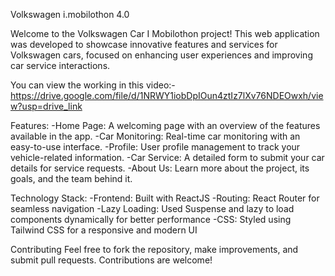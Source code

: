 Volkswagen i.mobilothon 4.0

Welcome to the Volkswagen Car I Mobilothon project! This web application was developed to showcase innovative features and services for Volkswagen cars, focused on enhancing user experiences and improving car service interactions.

You can view the working in this video:-https://drive.google.com/file/d/1NRWY1iobDpIOun4ztIz7lXv76NDEOwxh/view?usp=drive_link

Features:
-Home Page: A welcoming page with an overview of the features available in the app.
-Car Monitoring: Real-time car monitoring with an easy-to-use interface.
-Profile: User profile management to track your vehicle-related information.
-Car Service: A detailed form to submit your car details for service requests.
-About Us: Learn more about the project, its goals, and the team behind it.

Technology Stack:
-Frontend: Built with ReactJS
-Routing: React Router for seamless navigation
-Lazy Loading: Used Suspense and lazy to load components dynamically for better performance
-CSS: Styled using Tailwind CSS for a responsive and modern UI

Contributing
Feel free to fork the repository, make improvements, and submit pull requests. Contributions are welcome!
